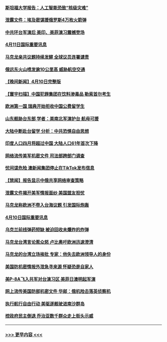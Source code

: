 #### [斯坦福大学报告：人工智能恐致“核级灾难”](../pages/prog202/a103688326.md?t=04112143) 
#### [泄露文件：埃及密谋援俄罗斯4万枚火箭弹](../pages/prog202/a103688318.md?t=04112143) 
#### [中共环台军演后 美印、美菲演习震撼登场](../pages/prog202/a103688314.md?t=04112143) 
#### [4月11日国际重要讯息](../pages/prog202/a103688307.md?t=04112143) 
#### [马克龙亲共议题持续发酵 全球议员连署谴责](../pages/prog202/a103688300.md?t=04112143) 
#### [俄远东火山喷发逾10公里高 威胁航空交通](../pages/prog202/a103688156.md?t=04112143) 
#### [【晚间新闻】4月10日完整版](../pages/prog202/a103688088.md?t=04112143) 
#### [【寰宇扫描】中国犯罪集团在饮料渗毒品 勒索首尔考生](../pages/prog202/a103688108.md?t=04112143) 
#### [欧洲第一国 瑞典开始拒收中国公费留学生](../pages/prog202/a103687794.md?t=04112143) 
#### [山东舰胁台东部 学者：美南北军演护台 航母可援](../pages/prog202/a103687797.md?t=04112143) 
#### [大陆中断赴台留学 分析：中共恐惧自由思想](../pages/prog202/a103687798.md?t=04112143) 
#### [印度人口四月将超过中国 大陆人口61年首次下降](../pages/prog202/a103687813.md?t=04112143) 
#### [网络流传美军机密文件 司法部跨部门调查](../pages/prog202/a103687814.md?t=04112143) 
#### [忧间谍危险 澳新闻集团停止在TikTok发布信息](../pages/prog202/a103687779.md?t=04112143) 
#### [【禁闻】报告显示中俄共享网络审查策略](../pages/prog202/a103687719.md?t=04112143) 
#### [泄露文件揭开美军情报面纱 美国盟友担忧](../pages/prog202/a103687540.md?t=04112143) 
#### [马克龙称欧洲不卷入台海议题 引发国际炮轰](../pages/prog202/a103687576.md?t=04112143) 
#### [4月10日国际重要讯息](../pages/prog202/a103687577.md?t=04112143) 
#### [乌克兰前线弹药短缺 被迫回收未爆炸的炸弹](../pages/prog202/a103687521.md?t=04112143) 
#### [马克龙台湾言论惹众怒 卢比奥吁欧洲迅速澄清](../pages/prog202/a103687526.md?t=04112143) 
#### [马克龙的台湾立场挨批 专家：他失去欧洲领导人的身份](../pages/prog202/a103687524.md?t=04112143) 
#### [美国防机密情报外泄急寻来源 怀疑恐是自家人](../pages/prog202/a103687442.md?t=04112143) 
#### [美P-8A飞入共军对台演习区 美菲日澳明起军演](../pages/prog202/a103687408.md?t=04112143) 
#### [网上流传美国防部机密文件 华邮：俄机险击落英侦察机](../pages/prog202/a103687396.md?t=04112143) 
#### [执行航行自由行动 美驱逐舰驶进南沙群岛](../pages/prog202/a103687377.md?t=04112143) 
#### [控政府民主倒退 乔治亚数千群众走上街头示威](../pages/prog202/a103687351.md?t=04112143) 

----
#### [ >>> 更早内容 <<< ](../indexes/prog202-earlier.md)
